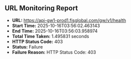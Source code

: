 ## URL Monitoring Report

- **URL:** https://api-gw1-prod1.fisglobal.com/gw/v1/health
- **Start Time:** 2025-10-16T03:56:02.463143
- **End Time:** 2025-10-16T03:56:03.958974
- **Total Time Taken:** 1.495831 seconds
- **HTTP Status Code:** 403
- **Status:** Failure
- **Failure Reason:** HTTP Status Code: 403
